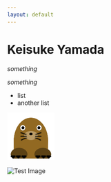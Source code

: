 ```yaml
---
layout: default
---
```


# Keisuke Yamada

_something_

*something*

- list
- another list

![Test Image](images/mogu2.png)

![Test Image](images/test.png)

